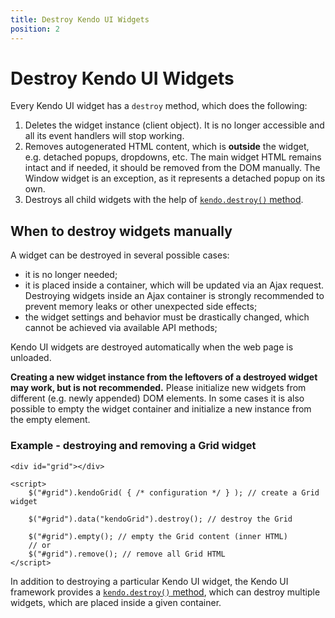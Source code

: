 ```yaml
---
title: Destroy Kendo UI Widgets
position: 2
---
```


# Destroy Kendo UI Widgets

Every Kendo UI widget has a `destroy` method, which does the following:

1. Deletes the widget instance (client object). It is no longer accessible and all its event handlers will stop working.
1. Removes autogenerated HTML content, which is **outside** the widget, e.g. detached popups, dropdowns, etc. The main widget HTML remains intact and if needed, it should be removed from the DOM manually.
The Window widget is an exception, as it represents a detached popup on its own.
1. Destroys all child widgets with the help of [`kendo.destroy()` method](/api/framework/kendo#methods-destroy).

## When to destroy widgets manually

A widget can be destroyed in several possible cases:

* it is no longer needed;
* it is placed inside a container, which will be updated via an Ajax request. Destroying widgets inside an Ajax container is strongly recommended to prevent memory leaks or other unexpected side effects;
* the widget settings and behavior must be drastically changed, which cannot be achieved via available API methods;

Kendo UI widgets are destroyed automatically when the web page is unloaded.

**Creating a new widget instance from the leftovers of a destroyed widget may work, but is not recommended.** Please initialize new widgets from different (e.g. newly appended) DOM elements.
In some cases it is also possible to empty the widget container and initialize a new instance from the empty element.

### Example - destroying and removing a Grid widget

	<div id="grid"></div>
    
	<script>
		$("#grid").kendoGrid( { /* configuration */ } ); // create a Grid widget
		
		$("#grid").data("kendoGrid").destroy(); // destroy the Grid
        
        $("#grid").empty(); // empty the Grid content (inner HTML)
        // or 
        $("#grid").remove(); // remove all Grid HTML
	</script>

In addition to destroying a particular Kendo UI widget, the Kendo UI framework provides a [`kendo.destroy()` method](/api/framework/kendo#methods-destroy),
which can destroy multiple widgets, which are placed inside a given container.